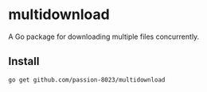 # multidownload

A Go package for downloading multiple files concurrently.

## Install

```bash
go get github.com/passion-8023/multidownload
